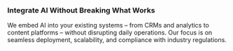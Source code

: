 ### Integrate AI Without Breaking What Works

We embed AI into your existing systems – from CRMs and analytics to content platforms – without
disrupting daily operations. Our focus is on seamless deployment, scalability, and compliance
with industry regulations.

